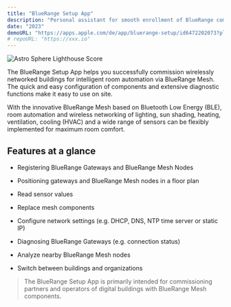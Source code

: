 ```yaml
---
title: "BlueRange Setup App"
description: "Personal assistant for smooth enrollment of BlueRange components."
date: "2023"
demoURL: "https://apps.apple.com/de/app/bluerange-setup/id6472202073?platform=iphone"
# repoURL: "https://xxx.io"
---
```


![Astro Sphere Lighthouse Score](/astro-sphere.jpg)

The BlueRange Setup App helps you successfully commission wirelessly networked buildings for intelligent room automation via BlueRange Mesh. The quick and easy configuration of components and extensive diagnostic functions make it easy to use on site.

With the innovative BlueRange Mesh based on Bluetooth Low Energy (BLE), room automation and wireless networking of lighting, sun shading, heating, ventilation, cooling (HVAC) and a wide range of sensors can be flexibly implemented for maximum room comfort.

## Features at a glance

* Registering BlueRange Gateways and BlueRange Mesh Nodes

* Positioning gateways and BlueRange Mesh nodes in a floor plan

* Read sensor values

* Replace mesh components

* Configure network settings (e.g. DHCP, DNS, NTP time server or static IP)

* Diagnosing BlueRange Gateways (e.g. connection status)

* Analyze nearby BlueRange Mesh nodes

* Switch between buildings and organizations

> The BlueRange Setup App is primarily intended for commissioning partners and operators of digital buildings with BlueRange Mesh components.

